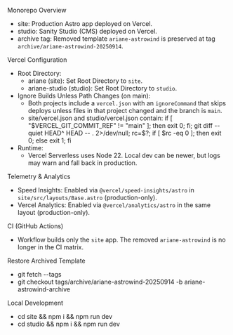Monorepo Overview

- site: Production Astro app deployed on Vercel.
- studio: Sanity Studio (CMS) deployed on Vercel.
- archive tag: Removed template `ariane-astrowind` is preserved at tag `archive/ariane-astrowind-20250914`.

Vercel Configuration

- Root Directory:
  - ariane (site): Set Root Directory to `site`.
  - ariane-studio (studio): Set Root Directory to `studio`.
- Ignore Builds Unless Path Changes (on main):
  - Both projects include a `vercel.json` with an `ignoreCommand` that skips deploys unless files in that project changed and the branch is `main`.
  - site/vercel.json and studio/vercel.json contain:
    if [ "$VERCEL_GIT_COMMIT_REF" != "main" ]; then exit 0; fi; git diff --quiet HEAD^ HEAD -- . 2>/dev/null; rc=$?; if [ $rc -eq 0 ]; then exit 0; else exit 1; fi
- Runtime:
  - Vercel Serverless uses Node 22. Local dev can be newer, but logs may warn and fall back in production.

Telemetry & Analytics

- Speed Insights: Enabled via `@vercel/speed-insights/astro` in `site/src/layouts/Base.astro` (production-only).
- Vercel Analytics: Enabled via `@vercel/analytics/astro` in the same layout (production-only).

CI (GitHub Actions)

- Workflow builds only the `site` app. The removed `ariane-astrowind` is no longer in the CI matrix.

Restore Archived Template

- git fetch --tags
- git checkout tags/archive/ariane-astrowind-20250914 -b ariane-astrowind-archive

Local Development

- cd site && npm i && npm run dev
- cd studio && npm i && npm run dev

